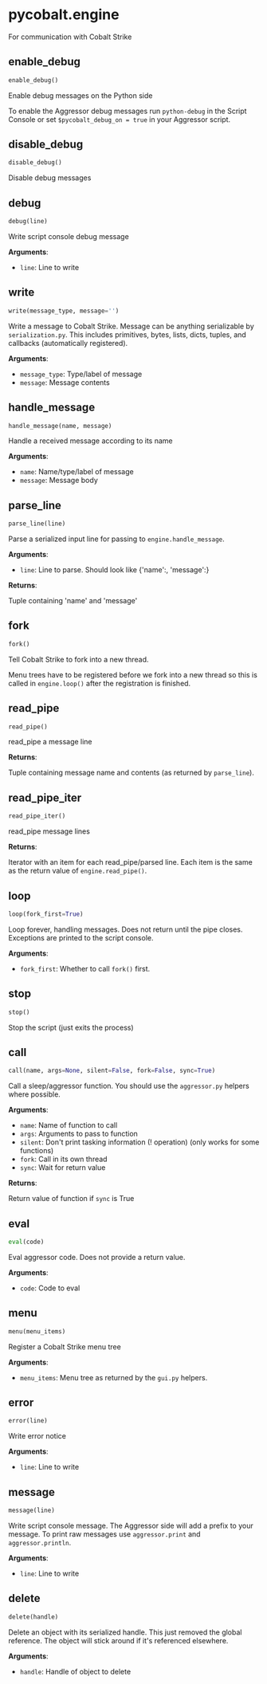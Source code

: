 
# pycobalt.engine

For communication with Cobalt Strike

## enable_debug
```python
enable_debug()
```

Enable debug messages on the Python side

To enable the Aggressor debug messages run `python-debug` in the Script
Console or set `$pycobalt_debug_on = true` in your Aggressor script.

## disable_debug
```python
disable_debug()
```

Disable debug messages

## debug
```python
debug(line)
```

Write script console debug message

**Arguments**:

- `line`: Line to write

## write
```python
write(message_type, message='')
```

Write a message to Cobalt Strike. Message can be anything serializable by
`serialization.py`. This includes primitives, bytes, lists, dicts, tuples,
and callbacks (automatically registered).

**Arguments**:

- `message_type`: Type/label of message
- `message`: Message contents

## handle_message
```python
handle_message(name, message)
```

Handle a received message according to its name

**Arguments**:

- `name`: Name/type/label of message
- `message`: Message body

## parse_line
```python
parse_line(line)
```

Parse a serialized input line for passing to `engine.handle_message`.

**Arguments**:

- `line`: Line to parse. Should look like {'name':<name>, 'message':<message>}

**Returns**:

Tuple containing 'name' and 'message'

## fork
```python
fork()
```

Tell Cobalt Strike to fork into a new thread.

Menu trees have to be registered before we fork into a new thread so this
is called in `engine.loop()` after the registration is finished.

## read_pipe
```python
read_pipe()
```

read_pipe a message line

**Returns**:

Tuple containing message name and contents (as returned by
         `parse_line`).

## read_pipe_iter
```python
read_pipe_iter()
```

read_pipe message lines

**Returns**:

Iterator with an item for each read_pipe/parsed line. Each item is the
         same as the return value of `engine.read_pipe()`.

## loop
```python
loop(fork_first=True)
```

Loop forever, handling messages. Does not return until the pipe closes.
Exceptions are printed to the script console.

**Arguments**:

- `fork_first`: Whether to call `fork()` first.

## stop
```python
stop()
```

Stop the script (just exits the process)

## call
```python
call(name, args=None, silent=False, fork=False, sync=True)
```

Call a sleep/aggressor function. You should use the `aggressor.py` helpers
where possible.

**Arguments**:

- `name`: Name of function to call
- `args`: Arguments to pass to function
- `silent`: Don't print tasking information (! operation) (only works
               for some functions)
- `fork`: Call in its own thread
- `sync`: Wait for return value

**Returns**:

Return value of function if `sync` is True

## eval
```python
eval(code)
```

Eval aggressor code. Does not provide a return value.

**Arguments**:

- `code`: Code to eval

## menu
```python
menu(menu_items)
```

Register a Cobalt Strike menu tree

**Arguments**:

- `menu_items`: Menu tree as returned by the `gui.py` helpers.

## error
```python
error(line)
```

Write error notice

**Arguments**:

- `line`: Line to write

## message
```python
message(line)
```

Write script console message. The Aggressor side will add a prefix to your
message. To print raw messages use `aggressor.print` and
`aggressor.println`.

**Arguments**:

- `line`: Line to write

## delete
```python
delete(handle)
```

Delete an object with its serialized handle. This just removed the global
reference. The object will stick around if it's referenced elsewhere.

**Arguments**:

- `handle`: Handle of object to delete
